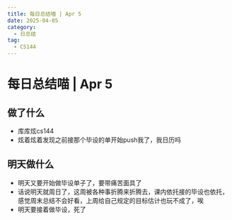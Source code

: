 ```yaml
---
title: 每日总结喵 | Apr 5
date: 2025-04-05
category:
  - 日总结
tag:
  - CS144
---
```

# 每日总结喵 | Apr 5

## 做了什么

- 库库炫cs144
- 炫着炫着发现之前接那个毕设的单开始push我了，我日历吗

## 明天做什么

- 明天又要开始做毕设单子了，要带痛苦面具了
- 话说明天就周日了，这周被各种事折腾来折腾去，课内依托接的毕设也依托，感觉周末总结不会好看，上周给自己规定的目标估计也玩不成了，唉
- 明天要接着做毕设，死了
